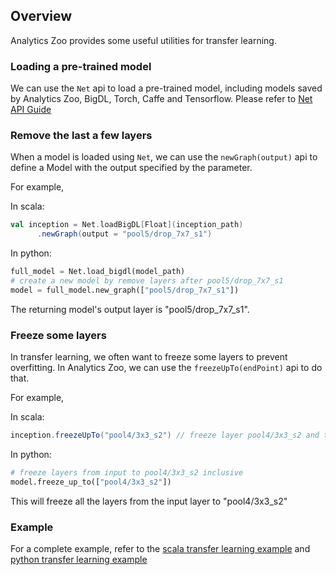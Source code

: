 ## Overview

Analytics Zoo provides some useful utilities for transfer learning.

### Loading a pre-trained model

We can use the `Net` api to load a pre-trained model, including models saved by Analytics Zoo,
BigDL, Torch, Caffe and Tensorflow. Please refer to [Net API Guide](../APIGuide/PipelineAPI/net.md)


### Remove the last a few layers

When a model is loaded using `Net`, we can use the `newGraph(output)` api to define a Model with
the output specified by the parameter.

For example, 

In scala:
```scala
val inception = Net.loadBigDL[Float](inception_path)
      .newGraph(output = "pool5/drop_7x7_s1")

```

In python:
```python
full_model = Net.load_bigdl(model_path)
# create a new model by remove layers after pool5/drop_7x7_s1
model = full_model.new_graph(["pool5/drop_7x7_s1"])
```

The returning model's output layer is "pool5/drop_7x7_s1".

### Freeze some layers

In transfer learning, we often want to freeze some layers to prevent overfitting. In Analytics Zoo,
we can use the `freezeUpTo(endPoint)` api to do that.

For example,

In scala:
```scala
inception.freezeUpTo("pool4/3x3_s2") // freeze layer pool4/3x3_s2 and the layers before it
```

In python:
```python
# freeze layers from input to pool4/3x3_s2 inclusive
model.freeze_up_to(["pool4/3x3_s2"])
```

This will freeze all the layers from the input layer to "pool4/3x3_s2"

### Example

For a complete example, refer to the [scala transfer learning example](https://github.com/intel-analytics/analytics-zoo/tree/master/zoo/src/main/scala/com/intel/analytics/zoo/examples/nnframes/finetune)
and [python transfer learning example](https://github.com/intel-analytics/analytics-zoo/tree/master/pyzoo/zoo/examples/nnframes/finetune)
